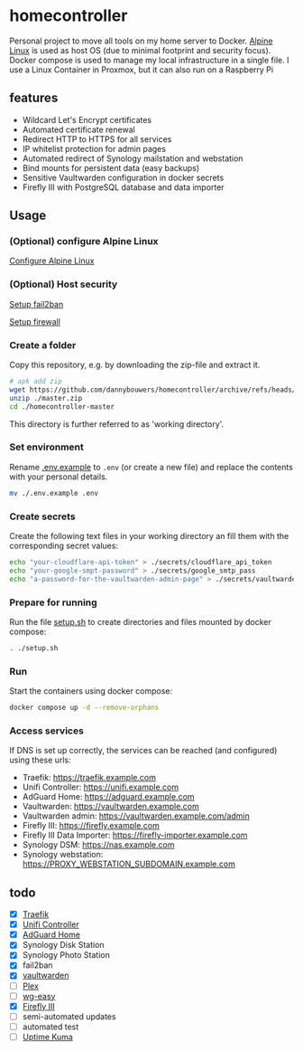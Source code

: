 # homecontroller

Personal project to move all tools on my home server to Docker. [Alpine Linux](https://alpinelinux.org/) is used as host OS (due to minimal footprint and security focus). Docker compose is used to manage my local infrastructure in a single file. I use a Linux Container in Proxmox, but it can also run on a Raspberry Pi

## features

- Wildcard Let's Encrypt certificates
- Automated certificate renewal
- Redirect HTTP to HTTPS for all services
- IP whitelist protection for admin pages
- Automated redirect of Synology mailstation and webstation
- Bind mounts for persistent data (easy backups)
- Sensitive Vaultwarden configuration in docker secrets
- Firefly III with PostgreSQL database and data importer

## Usage

### (Optional) configure Alpine Linux

[Configure Alpine Linux](https://github.com/dannybouwers/homecontroller/wiki/Configure-Alpine-Linux)

### (Optional) Host security

[Setup fail2ban](https://github.com/dannybouwers/homecontroller/wiki/Setup-fail2ban)

[Setup firewall](https://github.com/dannybouwers/homecontroller/wiki/Setup-firewall)

### Create a folder

Copy this repository, e.g. by downloading the zip-file and extract it.

```bash
# apk add zip
wget https://github.com/dannybouwers/homecontroller/archive/refs/heads/master.zip
unzip ./master.zip
cd ./homecontroller-master
```

This directory is further referred to as 'working directory'.

### Set environment

Rename [.env.example](.env.example) to ```.env``` (or create a new file) and replace the contents with your personal details.

```bash
mv ./.env.example .env
```

### Create secrets

Create the following text files in your working directory an fill them with the corresponding secret values:

```bash
echo "your-cloudflare-api-token" > ./secrets/cloudflare_api_token
echo "your-google-smpt-password" > ./secrets/google_smtp_pass
echo "a-password-for-the-vaultwarden-admin-page" > ./secrets/vaultwarden_admin_token
```

### Prepare for running

Run the file [setup.sh](setup.sh) to create directories and files mounted by docker compose:

```bash
. ./setup.sh
```

### Run

Start the containers using docker compose:

```bash
docker compose up -d --remove-orphans
```

### Access services

If DNS is set up correctly, the services can be reached (and configured) using these urls:

- Traefik: https://traefik.example.com
- Unifi Controller: https://unifi.example.com
- AdGuard Home: https://adguard.example.com
- Vaultwarden: https://vaultwarden.example.com
- Vaultwarden admin: https://vaultwarden.example.com/admin
- Firefly III: https://firefly.example.com
- Firefly III Data Importer: https://firefly-importer.example.com
- Synology DSM: https://nas.example.com
- Synology webstation: https://PROXY_WEBSTATION_SUBDOMAIN.example.com

## todo

- [X] [Traefik](https://hub.docker.com/_/traefik/)
- [X] [Unifi Controller](https://github.com/linuxserver/docker-unifi-controller)
- [X] [AdGuard Home](https://github.com/AdguardTeam/AdGuardHome/wiki/Docker)
- [X] Synology Disk Station
- [X] Synology Photo Station
- [X] fail2ban
- [X] [vaultwarden](https://github.com/dani-garcia/vaultwarden)
- [ ] [Plex](https://github.com/linuxserver/docker-plex)
- [ ] [wg-easy](https://github.com/wg-easy/wg-easy)
- [x] [Firefly III](https://docs.firefly-iii.org/firefly-iii/installation/docker/)
- [ ] semi-automated updates
- [ ] automated test
- [ ] [Uptime Kuma](https://github.com/louislam/uptime-kuma/wiki/%F0%9F%94%A7-How-to-Install)